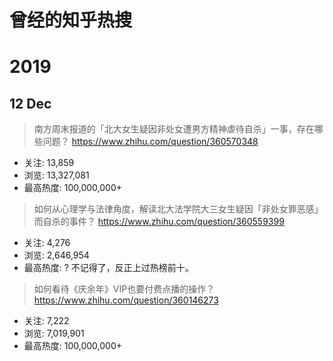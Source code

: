 # 曾经的知乎热搜

# 2019

## 12 Dec

> 南方周末报道的「北大女生疑因非处女遭男方精神虐待自杀」一事，存在哪些问题？
> https://www.zhihu.com/question/360570348

- 关注: 13,859
- 浏览: 13,327,081
- 最高热度: 100,000,000+

> 如何从心理学与法律角度，解读北大法学院大三女生疑因「非处女罪恶感」而自杀的事件？
> https://www.zhihu.com/question/360559399

- 关注: 4,276
- 浏览: 2,646,954
- 最高热度: ? 不记得了，反正上过热榜前十。

> 如何看待《庆余年》VIP也要付费点播的操作？
> https://www.zhihu.com/question/360146273

- 关注: 7,222
- 浏览: 7,019,901
- 最高热度: 100,000,000+
